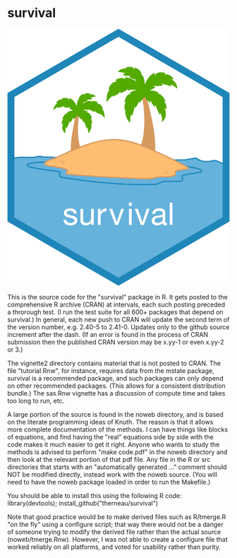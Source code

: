 # survival
![Survival package for R](man/figures/logo.png)
 
This is the source code for the "survival" package in R.  It gets posted to the
comprehensive R archive (CRAN) at intervals, each such posting preceded a
throrough test. (I run the test suite for all 600+ packages that depend on
survival.)  In general, each new push to CRAN will update the second term of
the version number, e.g. 2.40-5 to 2.41-0.  Updates only to the github source
increment after the dash.  (If an error is found in the process of CRAN
submission then the published CRAN version may be x.yy-1 or even x.yy-2 or 3.) 

The vignette2 directory contains material that is not posted to CRAN.
The file "tutorial.Rnw", for instance, requires data from
the mstate package, survival is a recommended package, and such packages can 
only depend on other recommended packages.  (This allows for a consistent 
distribution bundle.)  The sas.Rnw vignette has a discussion of compute time and
takes too long to run, etc.

A large portion of the source is found in the noweb directory, and is based on
the literate programming ideas of Knuth. The reason is that it allows more
complete documentation of the methods. I can have things like blocks of
equations, and find having the "real" equations side by side with the code makes
it much easier to get it right.  Anyone who wants to study the methods is 
advised to perform "make code.pdf" in the noweb directory and then look at the 
relevant portion of that pdf file.  Any file in the R or src directories that
starts with an "automatically generated ..." comment should NOT be modified
directly, instead work with the noweb source.  (You will need to have the noweb
package loaded in order to run the Makefile.)

You should be able to install this using the following R code:
library(devtools); install_github("therneau/survival")

Note that good practice would be to make derived files such as R/tmerge.R
"on the fly" using a configure script; that way there would not be a 
danger of someone trying to modify the derived file rather than the actual
source (noweb/tmerge.Rnw).  However, I was not able to create a configure
file that worked reliably on all platforms, and voted for usability rather than
purity.
